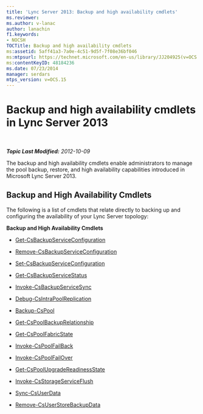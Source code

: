 ```yaml
---
title: 'Lync Server 2013: Backup and high availability cmdlets'
ms.reviewer: 
ms.author: v-lanac
author: lanachin
f1.keywords:
- NOCSH
TOCTitle: Backup and high availability cmdlets
ms:assetid: 5aff41a3-7a0e-4c51-9d5f-7f08e36bf046
ms:mtpsurl: https://technet.microsoft.com/en-us/library/JJ204925(v=OCS.15)
ms:contentKeyID: 48184236
ms.date: 07/23/2014
manager: serdars
mtps_version: v=OCS.15
---
```


<div data-xmlns="http://www.w3.org/1999/xhtml">

<div class="topic" data-xmlns="http://www.w3.org/1999/xhtml" data-msxsl="urn:schemas-microsoft-com:xslt" data-cs="https://msdn.microsoft.com/">

<div data-asp="https://msdn2.microsoft.com/asp">

# Backup and high availability cmdlets in Lync Server 2013

</div>

<div id="mainSection">

<div id="mainBody">

<span> </span>

_**Topic Last Modified:** 2012-10-09_

The backup and high availability cmdlets enable administrators to manage the pool backup, restore, and high availability capabilities introduced in Microsoft Lync Server 2013.

<div>

## Backup and High Availability Cmdlets

The following is a list of cmdlets that relate directly to backing up and configuring the availability of your Lync Server topology:

**Backup and High Availability Cmdlets**

  - [Get-CsBackupServiceConfiguration](https://technet.microsoft.com/library/JJ205087(v=OCS.15))

  - [Remove-CsBackupServiceConfiguration](https://technet.microsoft.com/library/JJ204903(v=OCS.15))

  - [Set-CsBackupServiceConfiguration](https://technet.microsoft.com/library/JJ205006(v=OCS.15))

<!-- end list -->

  - [Get-CsBackupServiceStatus](https://technet.microsoft.com/library/JJ205032(v=OCS.15))

<!-- end list -->

  - [Invoke-CsBackupServiceSync](https://technet.microsoft.com/library/JJ205374(v=OCS.15))

<!-- end list -->

  - [Debug-CsIntraPoolReplication](https://technet.microsoft.com/library/JJ205103(v=OCS.15))

<!-- end list -->

  - [Backup-CsPool](https://technet.microsoft.com/library/JJ204955(v=OCS.15))

<!-- end list -->

  - [Get-CsPoolBackupRelationship](https://technet.microsoft.com/library/JJ204745(v=OCS.15))

<!-- end list -->

  - [Get-CsPoolFabricState](https://technet.microsoft.com/library/JJ619188(v=OCS.15))

<!-- end list -->

  - [Invoke-CsPoolFailBack](https://technet.microsoft.com/library/JJ204873(v=OCS.15))

<!-- end list -->

  - [Invoke-CsPoolFailOver](https://technet.microsoft.com/library/JJ205189(v=OCS.15))

<!-- end list -->

  - [Get-CsPoolUpgradeReadinessState](https://technet.microsoft.com/library/JJ204689(v=OCS.15))

<!-- end list -->

  - [Invoke-CsStorageServiceFlush](https://technet.microsoft.com/library/JJ619175(v=OCS.15))

<!-- end list -->

  - [Sync-CsUserData](https://technet.microsoft.com/library/JJ205242(v=OCS.15))

<!-- end list -->

  - [Remove-CsUserStoreBackupData](https://technet.microsoft.com/library/JJ205003(v=OCS.15))

</div>

</div>

<span> </span>

</div>

</div>

</div>

